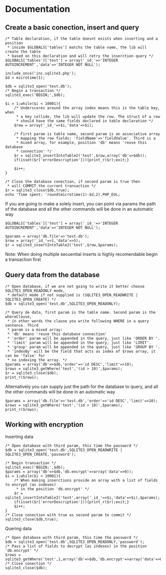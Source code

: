 Documentation
=============

Create a basic conection, insert and query
------------------------------------------

```
/* Table declaration, if the table doesnt exists when inserting and a position
 * inside $GLOBALS['tables'] matchs the table name, the lib will create the table
 * based on this declaration and will retry the inserction query */
$GLOBALS['tables']['test'] = array('_id_'=>'INTEGER AUTOINCREMENT','data'=>'INTEGER NOT NULL');

include_once('inc.sqlite3.php');
$d = microtime(1);

$db = sqlite3_open('test.db');
/* Begin a transaction */
sqlite3_exec('BEGIN;',$db);

$i = 1;while($i < 10001){
	/* Underscores around the array index means this is the table key, when 
	 * a key collide, the lib will update the row. The struct of a row
	 * should have the same fields declared in table declaration */
	$row = array('_id_'=>$i,'data'=>$i);

	/* First param is table name, second param is an associative array 
	 * mapping the row fields: 'fieldName'=>'fieldValue'. Third is a
	 * mixed array, for example, position 'db' means 'reuse this database 
	 * connection' */
	$r = sqlite3_insertIntoTable2('test',$row,array('db'=>$db));
	if(isset($r['errorDescription'])){print_r($r);exit;}

	$i++;
}

/* Close the database conection, if second param is true then 
 * will COMMIT the current transaction */
$r = sqlite3_close($db,true);
echo 'Time spent: 'round(microtime(1)-$d,2).PHP_EOL;
```

If you are going to make a solely insert, you can point via params the path
of the database and all the other commands will be done in an automatic way

```
$GLOBALS['tables']['test'] = array('_id_'=>'INTEGER AUTOINCREMENT','data'=>'INTEGER NOT NULL');

$params = array('db.file'=>'test.db');
$row = array('_id_'=>1,'data'=>5);
$r = sqlite3_insertIntoTable2('test',$row,$params);
```

Note: When doing multiple secuential inserts is highly recomendable begin a 
transaction first


Query data from the database
----------------------------

```
/* Open database, if we are not going to write it better choose SQLITE3_OPEN_READONLY mode,
 * default mode if not supplied is (SQLITE3_OPEN_READWRITE | SQLITE3_OPEN_CREATE) */
$db = sqlite3_open('test.db',SQLITE3_OPEN_READONLY);

/* Query de data, first param is the table name. Second param is the whereClause, 
 * in other words the clause you write following WHERE in a query sentence. Third 
 * param is a mixed array:
 * 'db' means 'reuse this database connection'
 * 'order' param will be appended in the query, just like 'ORDER BY '.
 * 'limit' param will be appended in the query, just like 'LIMIT'.
 * 'group' param will be appended in the query, just like 'GROUP BY '.
 * 'indexBy' will be the field that acts as index of $rows array, it can be 'false' for
 * no indexing the array. */
$params = array('db'=>$db,'order'=>'id DESC','limit'=>10);
$rows = sqlite3_getWhere('test','(id > 10)',$params);
$r = sqlite3_close($db);
print_r($rows);
```

Alternatively you can supply just the path for the database to query, and
all the other commands will be done in an automatic way
```
$params = array('db.file'=>'test.db','order'=>'id DESC','limit'=>10);
$rows = sqlite3_getWhere('test','(id > 10)',$params);
print_r($rows);
```

Working with encryption
-----------------------

Inserting data

```
/* Open database with third param, this time the password */
$db = sqlite3_open('test.db',SQLITE3_OPEN_READWRITE | SQLITE3_OPEN_CREATE,'password');

/* Begin transaction */
sqlite3_exec('BEGIN;',$db);
$params = array('db'=>$db,'db.encrypt'=>array('data'=>0));
$i = 1;while($i < 10001){
	/* When making inserctions provide an array with a list of fields to encrypt (as indexes)
	 * in the position 'db.encrypt' */
	$r = sqlite3_insertIntoTable2('test',array('_id_'=>$i,'data'=>$i),$params);
	if(isset($r['errorDescription'])){print_r($r);exit;}
	$i++;
}
/* Close conection with true as second param to commit */
sqlite3_close($db,true);
```

Quering data

```
/* Open database with third param, this time the password */
$db = sqlite3_open('test.db',SQLITE3_OPEN_READONLY,'password');
/* Pass a list of fields to decrypt (as indexes) in the position 'db.encrypt' */
$rows = sqlite3_getWhere('test',1,array('db'=>$db,'db.encrypt'=>array('data'=>0),'limit'=>10));
/* Close conection */
sqlite3_close($db);
```

